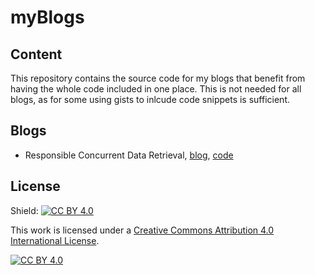 # myBlogs

## Content
This repository contains the source code for my blogs that benefit from having the whole code included in one place. This is not needed for all blogs, as for some using gists to inlcude code snippets is sufficient.

## Blogs
- Responsible Concurrent Data Retrieval, [blog](https://medium.com/p/80bf7911ca06), [code](https://github.com/karpanGit/myBlogs/tree/master/ResponsibleConcurrentDataRetrieval)


## License
Shield: [![CC BY 4.0][cc-by-shield]][cc-by]

This work is licensed under a
[Creative Commons Attribution 4.0 International License][cc-by].

[![CC BY 4.0][cc-by-image]][cc-by]

[cc-by]: http://creativecommons.org/licenses/by/4.0/
[cc-by-image]: https://i.creativecommons.org/l/by/4.0/88x31.png
[cc-by-shield]: https://img.shields.io/badge/License-CC%20BY%204.0-lightgrey.svg
